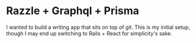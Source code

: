 # Razzle + Graphql + Prisma

I wanted to build a writing app that sits on top of git. This is my initial setup, though I may end up switching to Rails + React for simplicity's sake.
